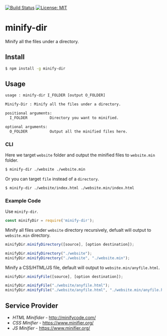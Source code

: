 [![Build Status](https://travis-ci.com/jcs090218/node-minify-dir.svg?branch=master)](https://travis-ci.com/jcs090218/node-minify-dir)
[![License: MIT](https://img.shields.io/badge/License-MIT-yellow.svg)](https://opensource.org/licenses/MIT)


# minify-dir #

Minify all the files under a directory.


## Install ##
```sh
$ npm install -g minify-dir
```


## Usage ##
```sh
usage : minify-dir I_FOLDER [output O_FOLDER]

Minify-Dir : Minify all the files under a directory.

positional arguments:
  I_FOLDER          Directory you want to minified.

optional arguments:
  O_FOLDER          Output all the minified files here.
```

### CLI ###
Here we target `website` folder and output the minified 
files to `website.min` folder.
```sh
$ minify-dir ./website ./website.min
```
Or you can target `file` instead of a `directory`.
```sh
$ minify-dir ./website/index.html ./website.min/index.html
```


### Example Code ###
Use `minify-dir`.
```js
const minifyDir = require('minify-dir');
```

Minify all files under `website` directory recursively, 
defualt will output to `website.min` directory.
```js
minifyDir.minifyDirectory([source], [option destination]);

minifyDir.minifyDirectory("./website");
minifyDir.minifyDirectory("./website", "./website.min");
```

Minify a CSS/HTML/JS file, default will output 
to `website.min/anyfile.html`.
```js
minifyDir.minifyFile([source], [option destination]);

minifyDir.minifyFile("./website/anyfile.html");
minifyDir.minifyFile("./website/anyfile.html", "./website.min/anyfile.html");
```


## Service Provider ##
* *HTML Minifider* - http://minifycode.com/
* *CSS Minifier* - https://www.minifier.org/
* *JS Minifier* - https://www.minifier.org/

